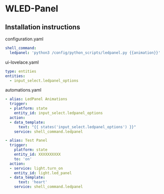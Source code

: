# WLED-Panel

## Installation instructions

configuration.yaml
```yaml
shell_command:
  ledpanel: 'python3 /config/python_scripts/ledpanel.py {{animation}}'
```

ui-lovelace.yaml 
```yaml
type: entities
entities:
  - input_select.ledpanel_options
```

automations.yaml
```yaml
- alias: LedPanel Animations
  trigger:
  - platform: state
    entity_id: input_select.ledpanel_options
  action:
  - data_template:
      text: "{{ states('input_select.ledpanel_options') }}"
    service: shell_command.ledpanel

- alias: Test Panel
  trigger:
    platform: state
    entity_id: XXXXXXXXXX
    to: 'on'
  action:
  - service: light.turn_on
    entity_id: light.led_panel
  - data_template:
      text: 'heart'
    service: shell_command.ledpanel
```